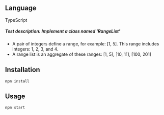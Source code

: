 Language
-------------
TypeScript

##### Test description: Implement a class named 'RangeList'
+ A pair of integers define a range, for example: [1, 5]. This range includes integers: 1, 2, 3, and 4.
+ A range list is an aggregate of these ranges: [1, 5], [10, 11], [100, 201]

Installation
-------------
```
npm install
```

Usage
-------------
```
npm start
```